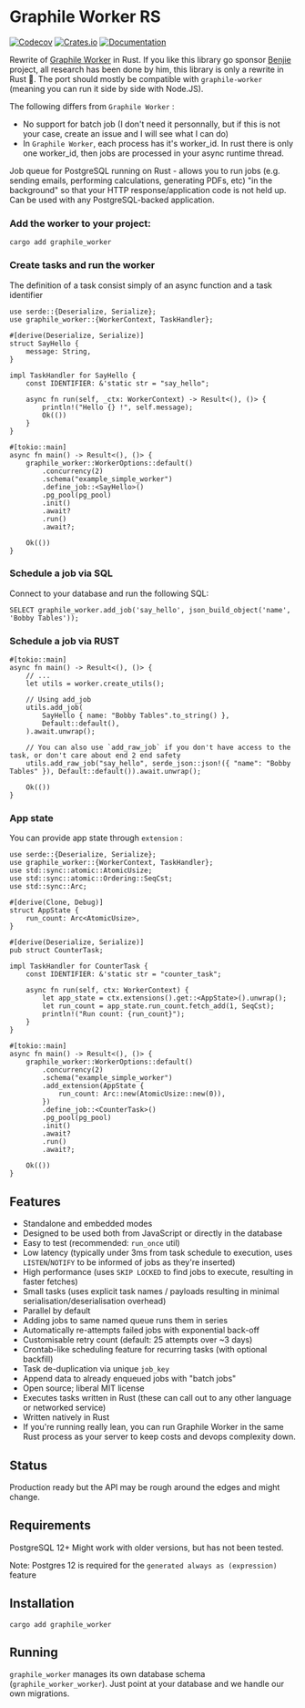 # Graphile Worker RS

[![Codecov](https://codecov.io/github/leo91000/graphile_worker_rs/coverage.svg?branch=main)](https://codecov.io/gh/leo91000/graphile_worker_rs)
[![Crates.io](https://img.shields.io/crates/v/graphile-worker.svg)](https://crates.io/crates/graphile-worker)
[![Documentation](https://img.shields.io/docsrs/graphile_worker)](https://docs.rs/graphile_worker/)

Rewrite of [Graphile Worker](https://github.com/graphile/worker) in Rust. If you like this library go sponsor [Benjie](https://github.com/benjie) project, all research has been done by him, this library is only a rewrite in Rust 🦀.
The port should mostly be compatible with `graphile-worker` (meaning you can run it side by side with Node.JS).

The following differs from `Graphile Worker` :
- No support for batch job (I don't need it personnally, but if this is not your case, create an issue and I will see what I can do)
- In `Graphile Worker`, each process has it's worker_id. In rust there is only one worker_id, then jobs are processed in your async runtime thread.

Job queue for PostgreSQL running on Rust - allows you to run jobs (e.g.
sending emails, performing calculations, generating PDFs, etc) "in the
background" so that your HTTP response/application code is not held up. Can be
used with any PostgreSQL-backed application.

### Add the worker to your project:

```bash,ignore
cargo add graphile_worker
```

### Create tasks and run the worker

The definition of a task consist simply of an async function and a task identifier

```rust,ignore
use serde::{Deserialize, Serialize};
use graphile_worker::{WorkerContext, TaskHandler};

#[derive(Deserialize, Serialize)]
struct SayHello {
    message: String,
}

impl TaskHandler for SayHello {
    const IDENTIFIER: &'static str = "say_hello";

    async fn run(self, _ctx: WorkerContext) -> Result<(), ()> {
        println!("Hello {} !", self.message);
        Ok(())
    }
}

#[tokio::main]
async fn main() -> Result<(), ()> {
    graphile_worker::WorkerOptions::default()
        .concurrency(2)
        .schema("example_simple_worker")
        .define_job::<SayHello>()
        .pg_pool(pg_pool)
        .init()
        .await?
        .run()
        .await?;

    Ok(())
}
```

### Schedule a job via SQL

Connect to your database and run the following SQL:

```sql,ignore
SELECT graphile_worker.add_job('say_hello', json_build_object('name', 'Bobby Tables'));
```

### Schedule a job via RUST

```rust,ignore
#[tokio::main]
async fn main() -> Result<(), ()> {
    // ...
    let utils = worker.create_utils();

    // Using add_job
    utils.add_job(
        SayHello { name: "Bobby Tables".to_string() },
        Default::default(),
    ).await.unwrap();

    // You can also use `add_raw_job` if you don't have access to the task, or don't care about end 2 end safety
    utils.add_raw_job("say_hello", serde_json::json!({ "name": "Bobby Tables" }), Default::default()).await.unwrap();

    Ok(())
}
```

### App state

You can provide app state through `extension` :

```rust,ignore
use serde::{Deserialize, Serialize};
use graphile_worker::{WorkerContext, TaskHandler};
use std::sync::atomic::AtomicUsize;
use std::sync::atomic::Ordering::SeqCst;
use std::sync::Arc;

#[derive(Clone, Debug)]
struct AppState {
    run_count: Arc<AtomicUsize>,
}

#[derive(Deserialize, Serialize)]
pub struct CounterTask;

impl TaskHandler for CounterTask {
    const IDENTIFIER: &'static str = "counter_task";

    async fn run(self, ctx: WorkerContext) {
        let app_state = ctx.extensions().get::<AppState>().unwrap();
        let run_count = app_state.run_count.fetch_add(1, SeqCst);
        println!("Run count: {run_count}");
    }
}

#[tokio::main]
async fn main() -> Result<(), ()> {
    graphile_worker::WorkerOptions::default()
        .concurrency(2)
        .schema("example_simple_worker")
        .add_extension(AppState {
            run_count: Arc::new(AtomicUsize::new(0)),
        })
        .define_job::<CounterTask>()
        .pg_pool(pg_pool)
        .init()
        .await?
        .run()
        .await?;

    Ok(())
}
```

## Features

- Standalone and embedded modes
- Designed to be used both from JavaScript or directly in the database
- Easy to test (recommended: `run_once` util) 
- Low latency (typically under 3ms from task schedule to execution, uses
  `LISTEN`/`NOTIFY` to be informed of jobs as they're inserted)
- High performance (uses `SKIP LOCKED` to find jobs to execute, resulting in
  faster fetches)
- Small tasks (uses explicit task names / payloads resulting in minimal
  serialisation/deserialisation overhead)
- Parallel by default
- Adding jobs to same named queue runs them in series
- Automatically re-attempts failed jobs with exponential back-off
- Customisable retry count (default: 25 attempts over ~3 days)
- Crontab-like scheduling feature for recurring tasks (with optional backfill)
- Task de-duplication via unique `job_key`
- Append data to already enqueued jobs with "batch jobs"
- Open source; liberal MIT license
- Executes tasks written in Rust (these can call out to any other language or
  networked service)
- Written natively in Rust
- If you're running really lean, you can run Graphile Worker in the same Rust
  process as your server to keep costs and devops complexity down.

## Status

Production ready but the API may be rough around the edges and might change.

## Requirements

PostgreSQL 12+
Might work with older versions, but has not been tested.

Note: Postgres 12 is required for the `generated always as (expression)` feature

## Installation

```bash,ignore
cargo add graphile_worker
```

## Running

`graphile_worker` manages its own database schema (`graphile_worker_worker`). Just
point at your database and we handle our own migrations.

